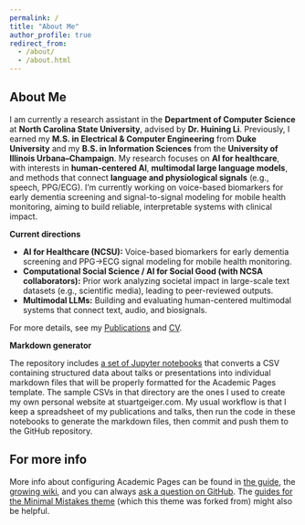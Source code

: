```yaml
---
permalink: /
title: "About Me"
author_profile: true
redirect_from: 
  - /about/
  - /about.html
---
```


About Me
------
I am currently a research assistant in the **Department of Computer Science** at **North Carolina State University**, advised by **Dr. Huining Li**. Previously, I earned my **M.S. in Electrical & Computer Engineering** from **Duke University** and my **B.S. in Information Sciences** from the **University of Illinois Urbana–Champaign**. My research focuses on **AI for healthcare**, with interests in **human-centered AI**, **multimodal large language models**, and methods that connect **language and physiological signals** (e.g., speech, PPG/ECG). I’m currently working on voice-based biomarkers for early dementia screening and signal-to-signal modeling for mobile health monitoring, aiming to build reliable, interpretable systems with clinical impact.

**Current directions**
- **AI for Healthcare (NCSU):** Voice-based biomarkers for early dementia screening and PPG→ECG signal modeling for mobile health monitoring.
- **Computational Social Science / AI for Social Good (with NCSA collaborators):** Prior work analyzing societal impact in large-scale text datasets (e.g., scientific media), leading to peer-reviewed outputs.
- **Multimodal LLMs:** Building and evaluating human-centered multimodal systems that connect text, audio, and biosignals.

For more details, see my [Publications](/publications/) and [CV](/files/Zella_Zhao_CV.pdf).


**Markdown generator**

The repository includes [a set of Jupyter notebooks](https://github.com/academicpages/academicpages.github.io/tree/master/markdown_generator
) that converts a CSV containing structured data about talks or presentations into individual markdown files that will be properly formatted for the Academic Pages template. The sample CSVs in that directory are the ones I used to create my own personal website at stuartgeiger.com. My usual workflow is that I keep a spreadsheet of my publications and talks, then run the code in these notebooks to generate the markdown files, then commit and push them to the GitHub repository.


For more info
------
More info about configuring Academic Pages can be found in [the guide](https://academicpages.github.io/markdown/), the [growing wiki](https://github.com/academicpages/academicpages.github.io/wiki), and you can always [ask a question on GitHub](https://github.com/academicpages/academicpages.github.io/discussions). The [guides for the Minimal Mistakes theme](https://mmistakes.github.io/minimal-mistakes/docs/configuration/) (which this theme was forked from) might also be helpful.
